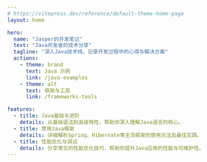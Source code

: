 ```yaml
---
# https://vitepress.dev/reference/default-theme-home-page
layout: home

hero:
  name: "Jasper的开发笔记"
  text: "Java开发者的技术分享"
  tagline: "深入Java技术栈，记录开发过程中的心得与解决方案"
  actions:
    - theme: brand
      text: Java 示例
      link: /java-examples
    - theme: alt
      text: 框架与工具
      link: /frameworks-tools

features:
  - title: Java基础与进阶
    details: 从基础语法到高级特性，帮助你深入理解Java语言的核心。
  - title: 常用Java框架
    details: 详细解析Spring、Hibernate等主流框架的使用方法及最佳实践。
  - title: 性能优化与调试
    details: 分享常见的性能优化技巧，帮助你提升Java应用的性能与可维护性。
---
```




<style>
:root {
  --vp-home-hero-name-color: transparent;
  --vp-home-hero-name-background: -webkit-linear-gradient(120deg, #007bff, #28a745);
  --vp-home-hero-text-font-family: 'Arial', sans-serif;
  --vp-home-hero-text-font-weight: bold;
  --vp-home-hero-tagline-font-size: 1.25rem;
  --vp-home-hero-tagline-color: #555;
  --vp-home-hero-actions-gap: 20px;
}

.vp-home-hero {
  text-align: center;
  padding: 50px 20px;
}

.vp-home-hero h1 {
  font-size: 3rem;
  color: var(--vp-home-hero-name-background);
  background-clip: text;
  -webkit-background-clip: text;
  font-family: var(--vp-home-hero-text-font-family);
  font-weight: var(--vp-home-hero-text-font-weight);
}

.vp-home-hero p {
  font-size: var(--vp-home-hero-tagline-font-size);
  color: var(--vp-home-hero-tagline-color);
  margin-top: 10px;
}

.vp-home-hero .vp-home-hero-actions {
  margin-top: 30px;
  display: flex;
  gap: var(--vp-home-hero-actions-gap);
  justify-content: center;
}

.vp-home-hero .vp-home-hero-actions .vp-button {
  padding: 12px 30px;
  font-size: 1.1rem;
  border-radius: 30px;
  box-shadow: 0 6px 15px rgba(0, 0, 0, 0.1);
  transition: all 0.3s ease;
}

.vp-home-hero .vp-home-hero-actions .vp-button:hover {
  transform: translateY(-5px);
  box-shadow: 0 10px 20px rgba(0, 0, 0, 0.2);
}

.features-section {
  margin-top: 50px;
  text-align: center;
}

.features-section .feature {
  margin: 20px;
  padding: 20px;
  background-color: #f4f7fb;
  border-radius: 10px;
  box-shadow: 0 5px 15px rgba(0, 0, 0, 0.1);
}

.features-section .feature h3 {
  color: #333;
  font-size: 1.5rem;
  font-weight: 600;
}

.features-section .feature p {
  color: #555;
  font-size: 1rem;
  line-height: 1.6;
}
</style>